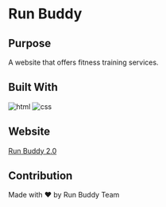 # Run Buddy

## Purpose

A website that offers fitness training services.

## Built With
![html](https://img.shields.io/badge/-HTML5-E34F26?logo=html5&logoColor=white&logoWidth=30)
![css](https://img.shields.io/badge/-CSS3-1572B6?logo=css3&logoColor=white&logoWidth=30)

## Website
[Run Buddy 2.0](https://scottrohrig.github.io/run-buddy/)

## Contribution
Made with ❤ by Run Buddy Team
